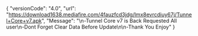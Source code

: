{
 "versionCode": "4.0",
 "url": "https://download1638.mediafire.com/4fauzfcd3jdg/lmx8evrcdiuy67j/Tunnel+Core+v7.apk",
 "Message": "\n-Tunnel Core v7 is Back Requested All user\n-Dont Forget Clear Data Before Update\n\n-Thank You Enjoy"
}
